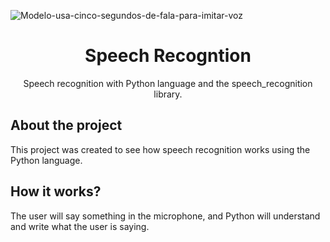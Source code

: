 ![Modelo-usa-cinco-segundos-de-fala-para-imitar-voz](https://user-images.githubusercontent.com/51414398/106071360-f38f5900-60e4-11eb-865c-098c6d235b86.jpg)

<h1 align="center">Speech Recogntion</h1>

<p align="center">Speech recognition with Python language and the speech_recognition library.</p>

## About the project

This project was created to see how speech recognition works using the Python language.

## How it works?

The user will say something in the microphone, and Python will understand and write what the user is saying.
